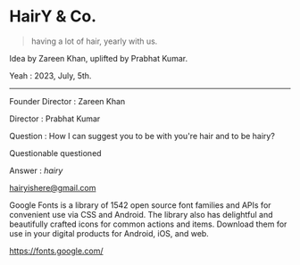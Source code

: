 # HairY & Co.
> having a lot of hair, yearly with us.

Idea by Zareen Khan, uplifted by Prabhat Kumar. 

Yeah : 2023, July, 5th.

------------------------------
Founder Director : Zareen Khan

Director : Prabhat Kumar

Question : How I can suggest you to be with you're hair and to be hairy?

Questionable questioned

Answer : _hairy_

hairyishere@gmail.com

Google Fonts is a library of 1542 open source font families and APIs for convenient use via CSS and Android. The library also has delightful and beautifully crafted icons for common actions and items. Download them for use in your digital products for Android, iOS, and web.

https://fonts.google.com/


